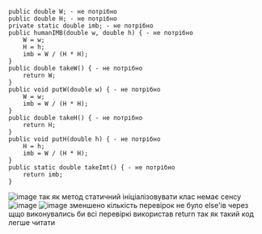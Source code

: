     public double W; - не потрібно
    public double H; - не потрібно
    private static double imb; - не потрібно
    public humanIMB(double w, double h) { - не потрібно
        W = w;
        H = h;
        imb = W / (H * H);
    }
    public double takeW() { - не потрібно
        return W;
    }
    public void putW(double w) { - не потрібно
        W = w;
        imb = W / (H * H);
    }
    public double takeH() { - не потрібно
        return H;
    }
    public void putH(double h) { - не потрібно
        H = h;
        imb = W / (H * H);
    }
    public static double takeImt() { - не потрібно
        return imb;
    }
    
![image](https://github.com/murranik/untitled11-master/assets/60602487/d04be114-b2af-4dd1-a8ff-5a2a674dd51f)
так як метод статичний ініціалізовувати клас немає сенсу
![image](https://github.com/murranik/untitled11-master/assets/60602487/a8f72806-5f4c-463f-a8a3-0725885b58b8) ![image](https://github.com/murranik/untitled11-master/assets/60602487/aff83e94-bdc1-48f1-a0aa-5e5519398fa3)
зменшено кількість перевірок
не було else'ів через щщо виконувались би всі перевіркі
використав return так як такий код легше читати 
